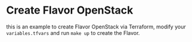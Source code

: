 # Create Flavor OpenStack
this is an example to create Flavor OpenStack via Terraform, modify your `variables.tfvars` and run `make up` to create the Flavor.
